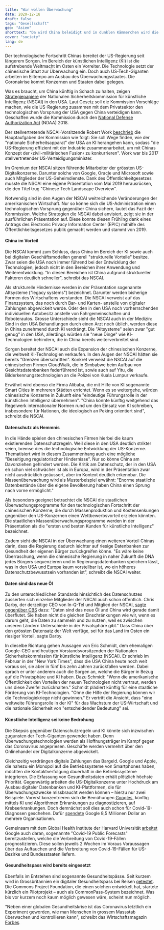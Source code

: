 ```yaml
---
title: "Wir wollen Überwachung"
date: 2020-12-18
draft: false
tags: "Gesellschaft"
geo: "Asien"
shorttext: "Da wird China beleidigt und in dunklen Kämmerchen wird die Überwachung kopiert. Es lebe der westliche Heuchler!"
cover: "society"
lang: de
---
```


Der technologische Fortschritt Chinas bereitet der US-Regierung seit längerem Sorgen. Im Bereich der künstlichen Intelligenz (KI) ist die aufstrebende Weltmacht im Osten ein Vorreiter. Die Technologie setzt der chinesische Staat zur Überwachung ein. Doch auch US-Tech-Giganten arbeiten im Eiltempo am Ausbau des Überwachungsstaates. Die Coronakrise kommt Konzernen und Staaten dabei gelegen.

Was es braucht, um China künftig in Schach zu halten, zeigen [Strategiepapiere](/static/downloads/EPIC-19-09-11-NSCAI-FOIA-20200331-3rd-Production-pt9.pdf "Chinese Tech Landscape") der Nationalen Sicherheitskommission für künstliche Intelligenz (NSCAI) in den USA. Laut Gesetz soll die Kommission Vorschläge machen, wie die US-Regierung zusammen mit dem Privatsektor den technologischen Vorsprung der USA gegen China verteidigen kann. Geschaffen wurde die Kommission durch den [National Defense Authorization Act](https://www.congress.gov/bill/115th-congress/house-bill/2810 "National Defense Authorization Act for Fiscal Year 2018") (NDAA) 2018.

Der stellvertretende NSCAI-Vorsitzende Robert Work [beschrieb](/static/downloads/EPIC-19-09-11-NSCAI-FOIA-20200331-3rd-Production-pt1.pdf "AI Commission - Status Update") die Hauptaufgaben der Kommission wie folgt: Sie soll Wege finden, wie der "nationale Sicherheitsapparat" der USA an KI herangehen kann, sodass "die US-Regierung effizient mit der Industrie zusammenarbeitet, um mit Chinas Konzept der ‹zivil-militärischen Fusion› zu konkurrieren". Work war bis 2017 stellvertretender US-Verteidigungsminister.

Im Gremium der NSCAI sitzen führende Mitarbeiter der grössten US-Digitalkonzerne. Darunter solche von Google, Oracle und Microsoft sowie auch Mitglieder der US-Geheimdienste. Dank des Öffentlichkeitgesetzes musste die NSCAI eine eigene Präsentation vom Mai 2019 herausrücken, die den Titel trug "Chinese Tech Landscape Overview".

Notwendig sind in den Augen der NSCAI weitreichende Veränderungen der amerikanischen Wirtschaft. Nur so könne sich die US-Administration einen technologischen Vorsprung gegenüber China sichern, lautet das Fazit der Kommission. Welche Strategien die NSCAI dabei anvisiert, zeigt sie in der ausführlichen Präsentation auf. Diese konnte diesen Frühling dank eines Antrags des Electronic Privacy Information Center (EPIC) mithilfe des Öffentlichkeitsgesetzes publik gemacht werden und stammt von 2019.

#### China im Vorteil

Die NSCAI kommt zum Schluss, dass China im Bereich der KI sowie auch bei digitalen Geschäftsmodellen generell "strukturelle Vorteile" besitze. Zwar seien die USA noch immer führend bei der Entwicklung der Technologien, jedoch nicht in den Bereichen ihrer Anwendung und Weiterentwicklung. "In diesen Bereichen ist China aufgrund struktureller Faktoren deutlich schneller", schreibt das NSCAI.

Als strukturelle Hindernisse werden in der Präsentation sogenannte Altsysteme ("legacy systems") bezeichnet. Darunter werden bisherige Formen des Wirtschaftens verstanden. Die NSCAI verweist auf das Finanzsystem, das noch durch Bar- und Karten- anstelle von digitaler Zahlungen abgewickelt werde. Oder den in den USA noch vorherrschenden individuellen Autobesitz anstelle von Fahrgemeinschaften und Roboterautos. Grosse Unterschiede sieht die NSCAI auch in der Medizin: Sind in den USA Behandlungen durch einen Arzt noch üblich, werden diese in China zunehmend durch KI verdrängt. Die "Altsysteme" seien zwar "gut genug" in den USA, allerdings würden sie "neue Dinge" wie KI-Technologien behindern, die in China bereits weiterverbreitet sind.

Sorgen bereitet der NSCAI auch die Expansion der chinesischen Konzerne, die weltweit KI-Technologien verkaufen. In den Augen der NSCAI hätten sie bereits "Grenzen überschritten". Konkret verweist die NSCAI auf die chinesischen Firmen CloudWalk, die in Simbabwe beim Aufbau von Gesichtsdatenbanken federführend ist, sowie auch auf Yitu, die Bilderkennungstechnologien an die Polizei von Kuala Lumpur verkaufe.

Erwähnt wird ebenso die Firma Alibaba, die mit Hilfe von KI sogenannte Smart Cities in mehreren Städten errichtet. Wenn es so weitergehe, würden chinesische Konzerne in Zukunft eine "eindeutige Führungsrolle in der künstlichen Intelligenz übernehmen". "China könnte künftig weitgehend das Regelwerk internationaler Normen rund um den Einsatz von KI schreiben, insbesondere für Nationen, die ideologisch an Peking orientiert sind", schreibt die NSCAI.

#### Datenschutz als Hemmnis

In die Hände spielen den chinesischen Firmen hierbei die kaum existierenden Datenschutzregeln. Weil diese in den USA deutlich strikter seien, bremse dies die technologische Entwicklung der US-Konzerne. Thematisiert wird in diesem Zusammenhang auch eine mögliche "Beseitigung regulatorischer Hindernisse". Nur so könne China am Davonziehen gehindert werden. Die Kritik am Datenschutz, der in den USA eh schon viel schwächer ist als in Europa, wird in der Präsentation zwar nicht ausdrücklich geäussert, aber im Kontext deutlich erkennbar. Die Massenüberwachung wird als Musterbeispiel erwähnt: "Enorme staatliche Datenbestände über die eigene Bevölkerung haben China einen Sprung nach vorne ermöglicht."

Als besonders geeignet betrachtet die NSCAI die staatlichen Überwachungsprogramme für den technologischen Fortschritt der chinesischen Konzerne, die durch Massenproduktion und Kostensenkungen gegenüber den US-Konzernen einen Wettbewerbsvorteil erzielen könnten. Die staatlichen Massenüberwachungsprogramme werden in der Präsentation als die "ersten und besten Kunden für künstliche Intelligenz" bezeichnet.

Zudem sieht die NSCAI in der Überwachung einen weiteren Vorteil Chinas darin, dass die Regierung dadurch leichter auf riesige Datenbanken zur Gesundheit der eigenen Bürger zurückgreifen könne. "Es wäre keine Überraschung, wenn die chinesische Regierung in naher Zukunft die DNA jedes Bürgers sequenzieren und in Regierungsdatenbanken speichern lässt, was in den USA und Europa kaum vorstellbar ist, wo ein höheres Datenschutzbewusstsein vorhanden ist", schreibt die NSCAI weiter.

#### Daten sind das neue Öl

Zu den unterschiedlichen Standards hinsichtlich des Datenschutzes äusserten sich einzelne Mitglieder der NSCAI auch schon öffentlich. Chris Darby, der derzeitige CEO von In-Q-Tel und Mitglied der NSCAI, [sagte gegenüber CBS](https://www.cbsnews.com/news/intelligence-matters-in-q-tel-president-chris-darby-on-the-intelligence-communitys-innovation-challenges/ "In-Q-Tel President Chris Darby on the intelligence community's innovation challenges") dazu: "Daten sind das neue Öl und China wird gerade damit überflutet. Sie haben nicht die gleichen Einschränkungen wie wir, wenn es darum geht, die Daten zu sammeln und zu nutzen, weil es zwischen unseren Ländern Unterschiede in der Privatsphäre gibt." Dass China über den grössten Datensatz der Welt verfüge, sei für das Land im Osten ein riesiger Vorteil, sagte Darby.

In dieselbe Richtung gehen Aussagen von Eric Schmidt, dem ehemaligen Google-CEO und heutigen Vorstandsvorsitzenden der Nationalen Sicherheitskommission für künstliche Intelligenz (NSCAI). Er schrieb im Februar in der "New York Times", dass die USA China heute noch weit voraus sei, sie aber in fünf bis zehn Jahren zurückfallen werden. Dabei sprach er unter anderem auch die Sorgen an, welche die Bürger in Bezug auf die Privatsphäre und KI haben. Dazu Schmidt: "Wenn die amerikanische Öffentlichkeit den Vorteilen der neuen Technologien nicht vertraut, werden uns diese Zweifel zurückhalten." Schmidt plädiert künftig für eine staatliche Förderung von KI-Technologien. "Ohne die Hilfe der Regierung können wir die Technologiekriege nicht gewinnen." Er vertritt die Ansicht, dass "eine weltweite Führungsrolle in der KI" für das Wachstum der US-Wirtschaft und die nationale Sicherheit von "entscheidender Bedeutung" sei.

#### Künstliche Intelligenz sei keine Bedrohung

Die Skepsis gegenüber Datenschutzregeln und KI könnte sich inzwischen zugunsten der Tech-Giganten gewendet haben. Denn Überwachungstechnologien werden als Hoffnungsträger im Kampf gegen das Coronavirus angepriesen. Geschäfte werden vermehrt über den Onlinehandel der Digitalkonzerne abgewickelt.

Gleichzeitig verdrängen digitale Zahlungen das Bargeld. Google und Apple, die nahezu ein Monopol auf die Betriebssysteme von Smartphones haben, möchten die Kontaktverfolgung dauerhaft in die Betriebssysteme integrieren. Die Erfassung von Gesundheitsdaten erhält plötzlich höchste Priorität. Gegenwärtig arbeiten die US-Digitalkonzerne unter Hochdruck am Ausbau digitaler Datenbanken und KI-Plattformen, die für Überwachungszwecke missbraucht werden können – hierzu nur zwei Beispiele. Vorerst konzentrieren sich die Bemühungen [Googles](https://cloud.google.com/press-releases/2020/0902/predictivehealthdiu "Defense Innovation Unit Selects Google Cloud to Help U.S. Military Health System with Predictive Cancer Diagnoses"), künftig mittels KI und Algorithmen Erkrankungen zu diagnostizieren, auf Krebserkrankungen. Doch demnächst soll dies auch schon für Covid-19-Diagnosen geschehen. Dafür [spendete](https://www.beckershospitalreview.com/healthcare-information-technology/google-donates-8-5m-to-31-organizations-for-covid-19-ai-data-analytics-efforts.html "Google donates $8.5M to 31 organizations for COVID-19 AI, data analytics efforts") Google 8,5 Millionen Dollar an mehrere Organisationen.

Gemeinsam mit dem Global Health Institute der Harvard Universität [arbeitet](https://cloud.google.com/blog/products/ai-machine-learning/google-cloud-is-releasing-the-covid-19-public-forecasts "Google Cloud AI and Harvard Global Health Institute Collaborate on new COVID-19 forecasting model") Google auch daran, sogenannte "Covid-19 Public Forecasts" bereitzustellen, welche die Verbreitung von Covid-19-Fällen prognostizieren. Diese sollen jeweils 2 Wochen im Voraus Voraussagen über das Auftauchen und die Verbreitung von Covid-19-Fällen für US-Bezirke und Bundesstaaten liefern.

#### Gesundheitspass wird bereits eingesetzt

Ebenfalls im Entstehen sind sogenannte Gesundheitspässe. Seit kurzem wird in Grossbritannien ein digitaler Gesundheitspass bei Reisen [getestet](https://www.theguardian.com/world/2020/oct/17/digital-health-passport-trials-commonpass-travel-covid-19 "Digital 'health passport' trials under way to aid reopening of borders"). Die Commons Project Foundation, die einen solchen entwickelt hat, startete kürzlich ein Pilotprojekt – auch als CommonPass-System bezeichnet. Was bis vor kurzem noch kaum möglich gewesen wäre, scheint nun möglich.

"Neben einer globalen Gesundheitskrise ist das Coronavirus letztlich ein Experiment geworden, wie man Menschen in grossem Massstab überwachen und kontrollieren kann", schreibt das Wirtschaftsmagazin [Forbes](https://www.forbes.com/sites/simonchandler/2020/04/13/how-smart-cities-are-protecting-against-coronavirus-but-threatening-privacy/?sh=22bd5a501cc3 "How Smart Cities Are Protecting Against Coronavirus But Threatening Privacy").
